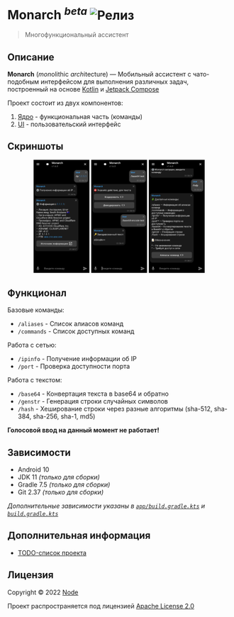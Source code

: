 # Monarch <sup>*beta*</sup> ![Релиз](https://img.shields.io/github/v/release/TheNodeOrg/Monarch)

> Многофункциональный ассистент

## Описание

__Monarch__ (*mon*olithic *arch*itecture) — Мобильный ассистент с чато-подобным интерфейсом для выполнения различных задач, построенный на основе
[Kotlin](https://kotlinlang.org/) и [Jetpack Compose](https://developer.android.com/jetpack/compose)

Проект состоит из двух компонентов:

1. [Ядро](app/src/main/java/net/monarch/app/core) - функциональная часть (команды)
2. [UI](app/src/main/java/net/monarch/app/ui) - пользовательский интерфейс

## Скриншоты

<p align="center">
  <img src="docs/screenshot_1.png" alt="Снимок экрана 2" width="25%" height="25%">
  <img src="docs/screenshot_2.png" alt="Снимок экрана 2" width="25%" height="25%">
  <img src="docs/screenshot_3.png" alt="Снимок экрана 2" width="25%" height="25%">
</p>

## Функционал

Базовые команды:
- `/aliases` - Список алиасов команд
- `/commands` - Список доступных команд

Работа с сетью:
- `/ipinfo` - Получение информации об IP
- `/port` - Проверка доступности порта

Работа с текстом:
- `/base64` - Конвертация текста в base64 и обратно
- `/genstr` - Генерация строки случайных символов
- `/hash` - Хеширование строки через разные алгоритмы (sha-512, sha-384, sha-256, sha-1, md5)

__Голосовой ввод на данный момент не работает!__

## Зависимости

- Android 10
- JDK 11 *(только для сборки)*
- Gradle 7.5 *(только для сборки)*
- Git 2.37 *(только для сборки)*

*Дополнительные зависимости указаны в [`app/build.gradle.kts`](app/build.gradle.kts) и [`build.gradle.kts`](build.gradle.kts)*

## Дополнительная информация

- [TODO-список проекта](todo.md)

## Лицензия

Copyright © 2022 [Node](https://github/TheNodeOrg)

Проект распространяется под лицензией [Apache License 2.0](license)
